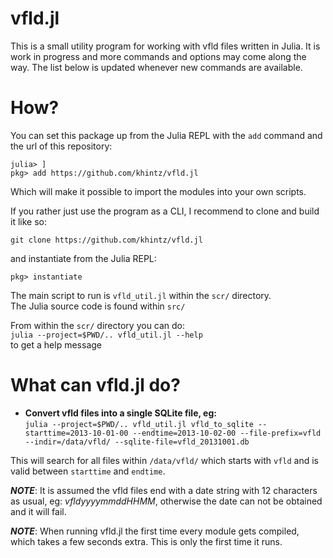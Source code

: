 # vfld.jl
This is a small utility program for working with vfld files written in Julia. It is work in progress and more commands and options may come along the way. The list below is updated whenever new commands are available.

# How?
You can set this package up from the Julia REPL with the `add` command and the url of this repository:
```
julia> ]
pkg> add https://github.com/khintz/vfld.jl
```
Which will make it possible to import the modules into your own scripts. 

If you rather just use the program as a CLI, I recommend to clone and build it like so:
```
git clone https://github.com/khintz/vfld.jl
```
and instantiate from the Julia REPL:
```
pkg> instantiate
```

The main script to run is `vfld_util.jl` within the `scr/` directory. \
The Julia source code is found within `src/`

From within the `scr/` directory you can do:\
`julia --project=$PWD/.. vfld_util.jl --help` \
to get a help message

# What can vfld.jl do?
- **Convert vfld files into a single SQLite file, eg:**\
`julia --project=$PWD/.. vfld_util.jl vfld_to_sqlite --starttime=2013-10-01-00 --endtime=2013-10-02-00 --file-prefix=vfld --indir=/data/vfld/ --sqlite-file=vfld_20131001.db`

This will search for all files within `/data/vfld/` which starts with `vfld` and is valid between `starttime` and `endtime`.

***NOTE***: It is assumed the vfld files end with a date string with 12 characters as usual, eg: *vfldyyyymmddHHMM*, otherwise the date can not be obtained and it will fail.

***NOTE***: When running vfld.jl the first time every module gets compiled, which takes a few seconds extra. This is only the first time it runs.